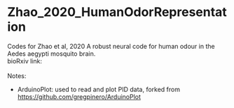 # Zhao_2020_HumanOdorRepresentation
Codes for Zhao et al, 2020 A robust neural code for human odour in the Aedes aegypti mosquito brain.    
bioRxiv link:     
<br>
Notes:
- ArduinoPlot: used to read and plot PID data, forked from https://github.com/gregpinero/ArduinoPlot
